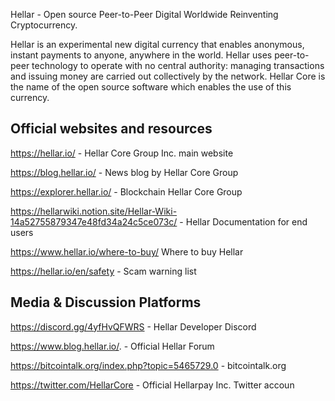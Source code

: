 Hellar - Open source Peer-to-Peer Digital Worldwide Reinventing Cryptocurrency.

Hellar is an experimental new digital currency that enables anonymous, instant payments to anyone, anywhere in the world. Hellar uses peer-to-peer technology to operate with no central authority: managing transactions and issuing money are carried out collectively by the network. Hellar Core is the name of the open source software which enables the use of this currency.


Official websites and resources
------------------------------------
https://hellar.io/ - Hellar Core Group Inc. main website

https://blog.hellar.io/ - News blog by Hellar Core Group

https://explorer.hellar.io/ - Blockchain Hellar Core Group

https://hellarwiki.notion.site/Hellar-Wiki-14a52755879347e48fd34a24c5ce073c/ - Hellar Documentation for end users

https://www.hellar.io/where-to-buy/ Where to buy Hellar

https://hellar.io/en/safety - Scam warning list


Media & Discussion Platforms
-----------------------------------
https://discord.gg/4yfHvQFWRS - Hellar Developer Discord

https://www.blog.hellar.io/. - Official Hellar Forum

https://bitcointalk.org/index.php?topic=5465729.0 -  bitcointalk.org

https://twitter.com/HellarCore - Official Hellarpay Inc. Twitter accoun
